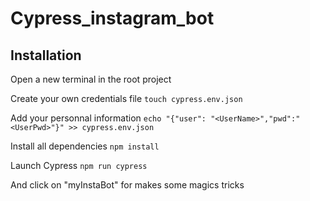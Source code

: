 # Cypress_instagram_bot

## Installation
Open a new terminal in the root project

Create your own credentials file
``` touch cypress.env.json ```

Add your personnal information
``` echo "{"user": "<UserName>","pwd":"<UserPwd>"}" >> cypress.env.json ```

Install all dependencies
```npm install```

Launch Cypress 
```npm run cypress```

And click on "myInstaBot" for makes some magics tricks


